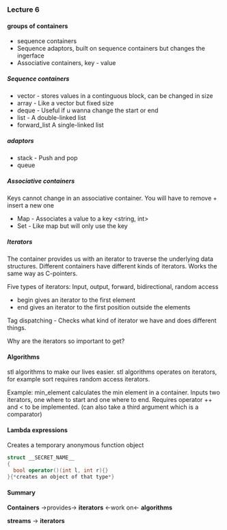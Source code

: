 ### Lecture 6

#### groups of containers
 - sequence containers
 - Sequence adaptors, built on sequence containers but changes the ingerface
 - Associative containers, key - value

##### Sequence containers

- vector - stores values in a continguous block, can be changed in size
- array - Like a vector but fixed size
- deque - Useful if u wanna change the start or end
- list - A double-linked list
- forward_list A single-linked list

##### adaptors
- stack - Push and pop
- queue

##### Associative containers
Keys cannot change in an associative container. You will have to remove + insert a new one

- Map - Associates a value to a key <string, int>
- Set - Like map but will only use the key

##### Iterators
The container provides us with an iterator to traverse the underlying data structures. Different containers have different kinds of iterators. Works the same way as C-pointers.

Five types of iterators: Input, output, forward, bidirectional, random access
 - begin gives an iterator to the first element
 - end gives an iterator to the first position outside the elements

Tag dispatching - Checks what kind of iterator we have and does different things.

Why are the iterators so important to get?
#### Algorithms

stl algorithms to make our lives easier. stl algorithms operates on iterators, for example sort requires random access iterators.

Example:
min_element calculates the min element in a container. Inputs two iterators, one where to start and one where to end. Requires operator ++ and < to be implemented. (can also take a third argument which is a comparator)

#### Lambda expressions
Creates a temporary anonymous function object
``` cpp
struct __SECRET_NAME__
{
  bool operator()(int l, int r){}
}{*creates an object of that type*}
```

#### Summary

**Containers** ->provides->  **iterators** <-work on<- **algorithms**

**streams** -> **iterators**
